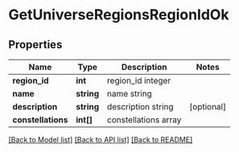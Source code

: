 # GetUniverseRegionsRegionIdOk

## Properties
Name | Type | Description | Notes
------------ | ------------- | ------------- | -------------
**region_id** | **int** | region_id integer | 
**name** | **string** | name string | 
**description** | **string** | description string | [optional] 
**constellations** | **int[]** | constellations array | 

[[Back to Model list]](../README.md#documentation-for-models) [[Back to API list]](../README.md#documentation-for-api-endpoints) [[Back to README]](../README.md)


